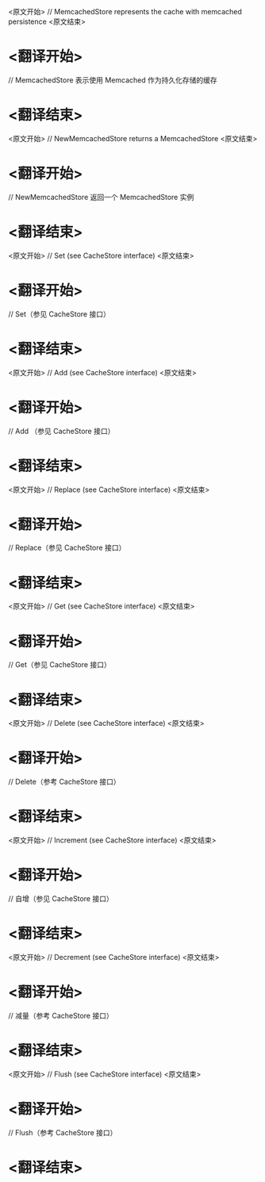 
<原文开始>
// MemcachedStore represents the cache with memcached persistence
<原文结束>

# <翻译开始>
// MemcachedStore 表示使用 Memcached 作为持久化存储的缓存
# <翻译结束>


<原文开始>
// NewMemcachedStore returns a MemcachedStore
<原文结束>

# <翻译开始>
// NewMemcachedStore 返回一个 MemcachedStore 实例
# <翻译结束>


<原文开始>
// Set (see CacheStore interface)
<原文结束>

# <翻译开始>
// Set（参见 CacheStore 接口）
# <翻译结束>


<原文开始>
// Add (see CacheStore interface)
<原文结束>

# <翻译开始>
// Add （参见 CacheStore 接口）
# <翻译结束>


<原文开始>
// Replace (see CacheStore interface)
<原文结束>

# <翻译开始>
// Replace（参见 CacheStore 接口）
# <翻译结束>


<原文开始>
// Get (see CacheStore interface)
<原文结束>

# <翻译开始>
// Get（参见 CacheStore 接口）
# <翻译结束>


<原文开始>
// Delete (see CacheStore interface)
<原文结束>

# <翻译开始>
// Delete（参考 CacheStore 接口）
# <翻译结束>


<原文开始>
// Increment (see CacheStore interface)
<原文结束>

# <翻译开始>
// 自增（参见 CacheStore 接口）
# <翻译结束>


<原文开始>
// Decrement (see CacheStore interface)
<原文结束>

# <翻译开始>
// 减量（参考 CacheStore 接口）
# <翻译结束>


<原文开始>
// Flush (see CacheStore interface)
<原文结束>

# <翻译开始>
// Flush（参考 CacheStore 接口）
# <翻译结束>


